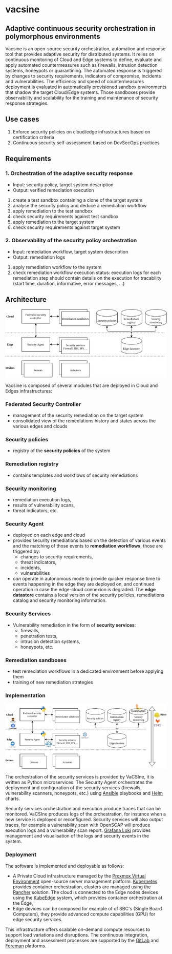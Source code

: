 # vacsine 

Adaptive continuous security orchestration in polymorphous environments
----------

Vacsine is an open-source security orchestration, automation and response tool that provides adaptive security for distributed systems. It relies on continuous monitoring of Cloud and Edge systems to define, evaluate and apply automated countermeasures such as firewalls, intrusion detection systems, honeypots or quarantining. The automated response is triggered by changes to security requirements, indicators of compromise, incidents and vulnerabilities. The efficiency and speed of countermeasures deployment is evaluated in automatically provisioned sandbox environments that shadow the target Cloud/Edge systems. Those sandboxes provide observability and scalability for the training and maintenance of security response strategies.

Use cases
-------

1. Enforce security policies on cloud/edge infrastructures based on certification criteria
2. Continuous security self-assessment based on DevSecOps practices

Requirements
-------

### 1. Orchestration of the adaptive security response

* Input: security policy, target system description
* Output: verified remediation execution

1. create a test sandbox containing a clone of the target system
2. analyse the security policy and deduce a remediation workflow
3. apply remediation to the test sandbox
4. check security requirements against test sandbox
5. apply remediation to the target system
6. check security requirements against target system

### 2. Observability of the security policy orchestration

* Input: remediation workflow, target system description
* Output: remediation logs

1) apply remediation workflow to the system
2) check remediation workflow execution status: execution logs for each remediation step should contain details on the execution for tracability (start time, duration, informative, error messages, ...)

Architecture
-------

![](logical.png)

Vacsine is composed of several modules that are deployed in Cloud and Edges infrastructures:

### Federated Security Controller

* management of the security remediation on the target system
* consolidated view of the remediations history and states across the various edges and clouds

### Security policies

* registry of the **security policies** of the system

### Remediation registry

* contains templates and workflows of security remediations

### Security monitoring

* remediation execution logs, 
* results of vulnerability scans, 
* threat indicators, etc.

### Security Agent

* deployed on each edge and cloud
* provides security remediations based on the detection of various events and the matching of those events to **remediation workflows**, those are triggered by:
  * changes to security requirements,
  * threat indicators,
  * incidents,
  * vulnerabilities
* _can_ operate in autonomous mode to provide quicker response time to events happening in the edge they are deployed on, and continued operation in case the edge-cloud connexion is degraded. The **edge datastore** contains a local version of the security policies, remediations catalog and security monitoring information.

### Security Services

* Vulnerability remediation in the form of **security services**:
  * firewalls, 
  * penetration tests, 
  * intrusion detection systems, 
  * honeypots, etc. 

### Remediation sandboxes

* test remediation workflows in a dedicated environment before applying them
* training of new remediation strategies

### Implementation

![](implementation.png)

The orchestration of the security services is provided by VaCSIne, it is written as Python microservices. The Security Agent orchestrates the deployment and configuration of the security services (firewalls, vulnerability scanners, honeypots, etc.) using [Ansible](https://www.ansible.com/) playbooks and [Helm](https://helm.sh/) charts.

Security services orchestration and execution produce traces that can be monitored. VaCSIne produces logs of the orchestration, for instance when a new service is deployed or reconfigured. Security services will also output traces, for example a vulnerability scan with OpenSCAP will produce execution logs and a vulnerability scan report. [Grafana Loki](https://grafana.com/oss/loki/) provides management and visualisation of the logs and security events in the system.

### Deployment

The software is implemented and deployable as follows:

* A Private Cloud infrastructure managed by the [Proxmox Virtual Environment](https://proxmox.com/en/proxmox-ve) open-source server management platform. [Kubernetes](https://kubernetes.io/) provides container orchestration, clusters are managed using the [Rancher](https://rancher.com/) solution. The cloud is connected to the Edge nodes devices using the [KubeEdge](https://kubeedge.io/) system, which provides container orchestration at the Edge,
* Edge devices can be composed for example of of SBC's (Single Board Computers), they provide advanced compute capabilities (GPU) for edge security services. 
 
This infrastructure offers scalable on-demand compute resources to support load variations and disruptions. The continuous integration, deployment and assessment processes are supported by the [GitLab](https://gitlab.com) and [Foreman](https://www.theforeman.org/) platforms.
